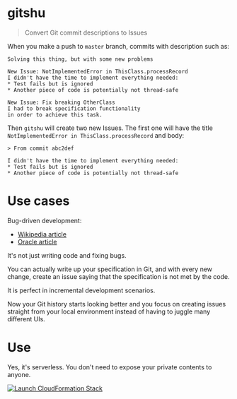 # gitshu
> Convert Git commit descriptions to Issues

When you make a push to `master` branch, commits with description such as:

    Solving this thing, but with some new problems
    
    New Issue: NotImplementedError in ThisClass.processRecord
    I didn't have the time to implement everything needed:
    * Test fails but is ignored
    * Another piece of code is potentially not thread-safe
    
    New Issue: Fix breaking OtherClass
    I had to break specification functionality
    in order to achieve this task.

Then `gitshu` will create two new Issues. The first one will have
the title `NotImplementedError in ThisClass.processRecord` and body:

    > From commit abc2def
    
    I didn't have the time to implement everything needed:
    * Test fails but is ignored
    * Another piece of code is potentially not thread-safe

# Use cases

Bug-driven development:
* [Wikipedia article](https://en.wikipedia.org/wiki/Bug-driven_development)
* [Oracle article](https://blogs.oracle.com/toddfast/entry/bug_driven_development)

It's not just writing code and fixing bugs.

You can actually write up your specification in Git, and with every new change,
create an issue saying that the specification is not met by the code.

It is perfect in incremental development scenarios.

Now your Git history starts looking better and you focus on 
creating issues straight from your local environment instead of having to juggle
many different UIs.

# Use

Yes, it's serverless. You don't need to expose your private contents to anyone.

[![Launch CloudFormation Stack](https://s3.amazonaws.com/cloudformation-examples/cloudformation-launch-stack.png)](https://console.aws.amazon.com/cloudformation/home?region=us-east-1#/stacks/new?stackName=lambci&templateURL=https://lambci.s3.amazonaws.com/templates/lambci.template)
